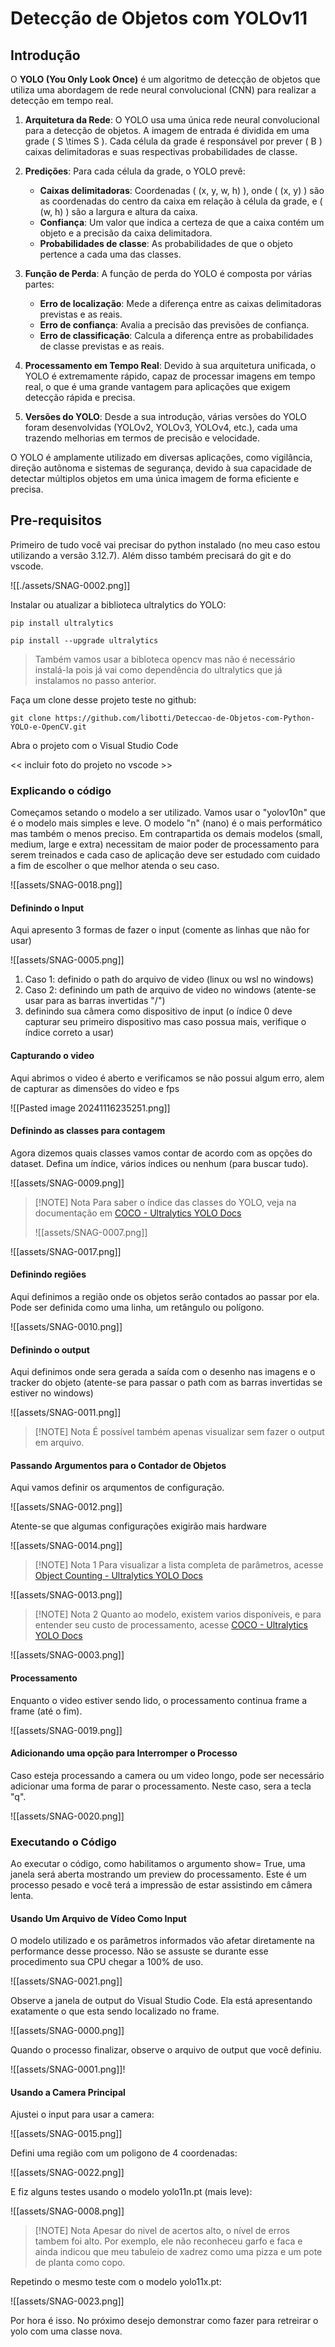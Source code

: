 # Detecção de Objetos com YOLOv11
## Introdução

O **YOLO (You Only Look Once)** é um algoritmo de detecção de objetos que utiliza uma abordagem de rede neural convolucional (CNN) para realizar a detecção em tempo real. 

1. **Arquitetura da Rede**: O YOLO usa uma única rede neural convolucional para a detecção de objetos. A imagem de entrada é dividida em uma grade ( S \times S ). Cada célula da grade é responsável por prever ( B ) caixas delimitadoras e suas respectivas probabilidades de classe.
    
2. **Predições**: Para cada célula da grade, o YOLO prevê:
    
    - **Caixas delimitadoras**: Coordenadas ( (x, y, w, h) ), onde ( (x, y) ) são as coordenadas do centro da caixa em relação à célula da grade, e ( (w, h) ) são a largura e altura da caixa.
    - **Confiança**: Um valor que indica a certeza de que a caixa contém um objeto e a precisão da caixa delimitadora.
    - **Probabilidades de classe**: As probabilidades de que o objeto pertence a cada uma das classes.
3. **Função de Perda**: A função de perda do YOLO é composta por várias partes:
    
    - **Erro de localização**: Mede a diferença entre as caixas delimitadoras previstas e as reais.
    - **Erro de confiança**: Avalia a precisão das previsões de confiança.
    - **Erro de classificação**: Calcula a diferença entre as probabilidades de classe previstas e as reais.
4. **Processamento em Tempo Real**: Devido à sua arquitetura unificada, o YOLO é extremamente rápido, capaz de processar imagens em tempo real, o que é uma grande vantagem para aplicações que exigem detecção rápida e precisa.
    
5. **Versões do YOLO**: Desde a sua introdução, várias versões do YOLO foram desenvolvidas (YOLOv2, YOLOv3, YOLOv4, etc.), cada uma trazendo melhorias em termos de precisão e velocidade.
    

O YOLO é amplamente utilizado em diversas aplicações, como vigilância, direção autônoma e sistemas de segurança, devido à sua capacidade de detectar múltiplos objetos em uma única imagem de forma eficiente e precisa.

## Pre-requisitos

Primeiro de tudo você vai precisar do python instalado (no meu caso estou utilizando a versão 3.12.7). Além disso também precisará do git e do vscode.

![[./assets/SNAG-0002.png]]

Instalar ou atualizar a biblioteca ultralytics do YOLO:

```
pip install ultralytics
```

```
pip install --upgrade ultralytics
```

> Também vamos usar a bibloteca opencv mas não é necessário instalá-la pois já vai como dependência do ultralytics que já instalamos no passo anterior.

Faça um clone desse projeto teste no github:

```
git clone https://github.com/libotti/Deteccao-de-Objetos-com-Python-YOLO-e-OpenCV.git
```

Abra o projeto com o Visual Studio Code

<< incluir foto do projeto no vscode >>

### Explicando o código

Começamos setando o modelo a ser utilizado. Vamos usar o "yolov10n" que é o modelo mais simples e leve. O modelo "n" (nano) é o mais performático mas também o menos preciso. Em contrapartida os demais modelos (small, medium, large e extra) necessitam de maior poder de processamento para serem treinados e cada caso de aplicação deve ser estudado com cuidado a fim de escolher o que melhor atenda o seu caso. 

![[assets/SNAG-0018.png]]

#### Definindo o Input

Aqui apresento 3 formas de fazer o input (comente as linhas que não for usar)

![[assets/SNAG-0005.png]]

1. Caso 1: definido o path do arquivo de video (linux ou wsl no windows)
2. Caso 2: definindo um path de arquivo de video no windows (atente-se usar para as barras invertidas "/")
3. definindo sua câmera como dispositivo de input (o índice 0 deve capturar seu primeiro dispositivo mas caso possua mais, verifique o índice correto a usar)

#### Capturando o video

Aqui abrimos o video é aberto e verificamos se não possui algum erro, alem de capturar as dimensões do video e fps

![[Pasted image 20241116235251.png]]

#### Definindo as classes para contagem

Agora dizemos quais classes vamos contar de acordo com as opções do dataset. Defina um índice, vários índices ou nenhum (para buscar tudo). 

![[assets/SNAG-0009.png]]

> [!NOTE] Nota
> Para saber o índice das classes do YOLO, veja na documentação em [COCO - Ultralytics YOLO Docs](https://docs.ultralytics.com/datasets/detect/coco/#dataset-yaml)
> 
> ![[assets/SNAG-0007.png]]

![[assets/SNAG-0017.png]]

#### Definindo regiões

Aqui definimos a região onde os objetos serão contados ao passar por ela. Pode ser definida como uma linha, um retângulo ou polígono.

![[assets/SNAG-0010.png]]

#### Definindo o output

Aqui definimos onde sera gerada a saída com o desenho nas imagens e o tracker do objeto (atente-se para passar o path com as barras invertidas se estiver no windows)

![[assets/SNAG-0011.png]]

> [!NOTE] Nota
> É possível também apenas visualizar sem fazer o output em arquivo.

#### Passando Argumentos para o Contador de Objetos

Aqui vamos definir os arqumentos de configuração. 

![[assets/SNAG-0012.png]]

Atente-se que algumas configurações exigirão mais hardware

![[assets/SNAG-0014.png]]


> [!NOTE] Nota 1
> Para visualizar a lista completa de parâmetros, acesse [Object Counting - Ultralytics YOLO Docs](https://docs.ultralytics.com/guides/object-counting/#real-world-applications)
> 
![[assets/SNAG-0013.png]]

> [!NOTE] Nota 2
> Quanto ao modelo, existem varios disponíveis, e para entender seu custo de processamento, acesse [COCO - Ultralytics YOLO Docs](https://docs.ultralytics.com/datasets/detect/coco/)
> 
![[assets/SNAG-0003.png]]

#### Processamento

Enquanto o video estiver sendo lido, o processamento continua frame a frame (até o fim).

![[assets/SNAG-0019.png]]
#### Adicionando uma opção para Interromper o Processo

Caso esteja processando a camera ou um video longo, pode ser necessário adicionar uma forma de parar o processamento. Neste caso, sera a tecla "q".

![[assets/SNAG-0020.png]]

### Executando o Código

Ao executar o código, como habilitamos o argumento show= True, uma janela será aberta  mostrando um preview do processamento. Este é um processo pesado e você terá a impressão de estar assistindo em câmera lenta. 

#### Usando Um Arquivo de Vídeo Como Input

O modelo utilizado e os parâmetros informados vão afetar diretamente na performance desse processo. Não se assuste se durante esse procedimento sua CPU chegar a 100% de uso.  

![[assets/SNAG-0021.png]]

Observe a janela de output do Visual Studio Code. Ela está apresentando exatamente o que esta sendo localizado no frame.

![[assets/SNAG-0000.png]]

Quando o processo finalizar, observe o arquivo de output que você definiu.

![[assets/SNAG-0001.png]]!

#### Usando a Camera Principal 

Ajustei o input para usar a camera:

![[assets/SNAG-0015.png]]

Defini uma região com um poligono de 4 coordenadas:

![[assets/SNAG-0022.png]]

E fiz alguns testes usando o modelo yolo11n.pt (mais leve):

![[assets/SNAG-0008.png]]


> [!NOTE] Nota
> Apesar do nivel de acertos alto, o nível de erros tambem foi alto. Por exemplo, ele não reconheceu garfo e faca e ainda indicou que meu tabuleio de xadrez como uma pizza e um pote de planta como copo.
> 

Repetindo o mesmo teste com o modelo yolo11x.pt:

![[assets/SNAG-0023.png]]

Por hora é isso. No próximo desejo demonstrar como fazer para retreirar o yolo com uma classe nova.
